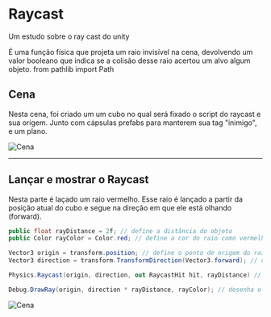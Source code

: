 # Raycast
Um estudo sobre o ray cast do unity

  É uma função física que projeta um raio invisível na cena, devolvendo um valor booleano que indica se a colisão desse raio acertou um alvo algum objeto.
from pathlib import Path

## Cena

Nesta cena, foi criado um um cubo no qual será fixado o script do raycast e sua origem. Junto com cápsulas prefabs para manterem sua tag "inimigo", e um plano.

![Cena]()

---

## Lançar e mostrar o Raycast

Nesta parte é laçado um raio vermelho. Esse raio é lançado a partir da posição atual do cubo e segue na direção em que ele está olhando (forward).

```csharp
public float rayDistance = 2f; // define a distância do objeto
public Color rayColor = Color.red; // define a cor do raio como vermelho para a visualização do desenvolvedor

Vector3 origin = transform.position; // define o ponto de origem do raio como a posição atual do objeto
Vector3 direction = transform.TransformDirection(Vector3.forward); // define um direção fixa ao objeto que muda conforme a rotação do mesmo

Physics.Raycast(origin, direction, out RaycastHit hit, rayDistance) // lança o raio apartir dos valores ja definidos anteriormente

Debug.DrawRay(origin, direction * rayDistance, rayColor); // desenha o raio para visualização do desenvolvedor
```
![Cena]()
